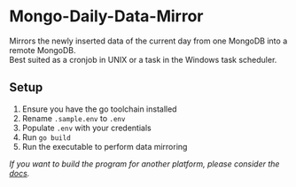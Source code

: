 # Mongo-Daily-Data-Mirror
Mirrors the newly inserted data of the current day from one MongoDB into a remote MongoDB.  
Best suited as a cronjob in UNIX or a task in the Windows task scheduler.

## Setup
1. Ensure you have the go toolchain installed
2. Rename `.sample.env` to `.env`
3. Populate `.env` with your credentials
4. Run `go build`
5. Run the executable to perform data mirroring


*If you want to build the program for another platform, please consider the [docs](https://golang.org/doc/install/source#environment).*